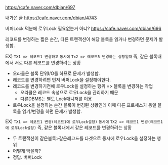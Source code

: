 https://cafe.naver.com/dbian/697

내가쓴 글
https://cafe.naver.com/dbian/4743

버퍼Lock 덕분에 로우Lock 필요없는거 아냐?
https://cafe.naver.com/dbian/696

레코드를 변경하는 짧은 순간, 다른 트랜잭션이 해당 블록을 읽거나 변경하면 문제가 발생함.

EX)
`TX1 => 레코드1 변경하고`
`동시에`
`Tx2 => 레코드5 변경하는 상황일때`
즉, 같은 블록내에서 서로 다른 레코드를 변경하려는 상황

- 오라클은 블록 단위I/O를 하므로 문제가 발생함. 
- 레코드를 변경하려면 먼저 버퍼Lock을 설정해야한다.
- 레코드를 변경하기전에 로우Lock을 설정하는 행위 => 블록을 변경하는 작업 
  - 오라클은 레코드 속성으로 로우Lock을 관리하기 때문
  - 다른DBMS는 별도 Lock매니저를 이용
- 로우Lock을 설정하는 순간 블록이 변경된 상황인데
  이때 다른 프로세스가 동일 블록을 읽기/변경을 하면 문제가 발생함.

EX)
`TX1 => 레코드1 변경(레코드1에 로우Lock설정)`
`동시에`
`TX2 => 레코드1 변경(레코드1에 로우Lock설정)`
즉, 같은 블록내에서 같은 레코드를 변경하려는 상황

- 두 트랜잭션이 같은블록>같은레코드를 타겟으로 동시에 로우Lock을 설정하는 행위
- 어떻게 막을까?
- 정답. 버퍼Lock
